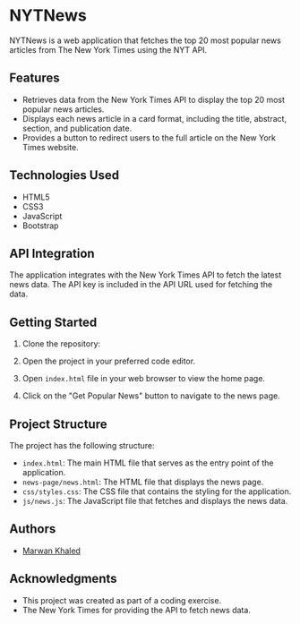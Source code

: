 # NYTNews

NYTNews is a web application that fetches the top 20 most popular news articles from The New York Times using the NYT API.

## Features

- Retrieves data from the New York Times API to display the top 20 most popular news articles.
- Displays each news article in a card format, including the title, abstract, section, and publication date.
- Provides a button to redirect users to the full article on the New York Times website.

## Technologies Used

- HTML5
- CSS3
- JavaScript
- Bootstrap

## API Integration

The application integrates with the New York Times API to fetch the latest news data. The API key is included in the API URL used for fetching the data.

## Getting Started

1. Clone the repository:

2. Open the project in your preferred code editor.

3. Open `index.html` file in your web browser to view the home page.

4. Click on the "Get Popular News" button to navigate to the news page.

## Project Structure

The project has the following structure:

- `index.html`: The main HTML file that serves as the entry point of the application.
- `news-page/news.html`: The HTML file that displays the news page.
- `css/styles.css`: The CSS file that contains the styling for the application.
- `js/news.js`: The JavaScript file that fetches and displays the news data.

## Authors

- [Marwan Khaled](https://www.linkedin.com/in/marwankhaledmahran/)

## Acknowledgments

- This project was created as part of a coding exercise.
- The New York Times for providing the API to fetch news data.

